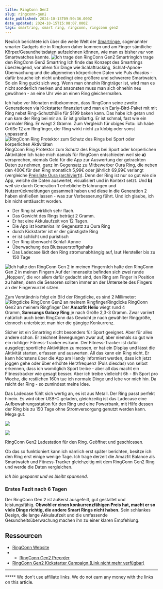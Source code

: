 ```yaml
---
title: RingConn Gen2
slug: ringconn-gen2
date_published: 2024-10-13T09:50:36.000Z
date_updated: 2024-10-15T15:08:07.000Z
tags: smartring, smart ring, ringconn, ringconn gen2
---
```


Neulich berichtete ich über die weite Welt der [Smartringe](__GHOST_URL__/smartrings-smart-rings-fitness-ringe/), sogenannter smarter Gadgets die in Ringform daher kommen und am Finger sämtliche Körper/Gesundheitsdaten aufzeichnen können, wie man es bisher *nur* von Smartwatches kannte. 
![Ich trage den RingConn Gen2 Smartring](__GHOST_URL__/content/images/2024/10/ringconn_gen2_1-1.png)Ich trage den RingConn Gen2 Smartring
Ich finde das Konzept des Smartrings überzeugend, vor allem für Dinge wie Schlaftracking, Schlaf-Apnoe-Überwachung und die allgemeinen körperlichen Daten wie Puls *diesdas* - dafür brauche ich nicht unbedingt eine größere und schwerere Smartwatch. So ein Ring guckt sich weg. Wenn man ohnehin Ringträger ist, wird man es nicht sonderlich merken und ansonsten muss man sich ohnehin neu gewöhnen - an eine Uhr wie an einen Ring gleichermaßen.

Ich habe vor Monaten mitbekommen, dass RingConn seine zweite Generationen via Kickstarter finanziert und man ein Early-Bird-Paket mit mit Ring nebst Ring-Schutzhülle für $199 baken kann. Das habe ich getan und nun kam der Ring bei mir an. Er ist großartig. Er ist schmal, fast wie ein normaler Ring. Er wiegt 2 Gramm. Zum Vergleich für obiges Foto: ich habe Größe 12 am Ringfinger, der Ring wirkt nicht zu klobig oder sonst unpassend.
![RingConn Ring Protektor zum Schutz des Rings bei Sport oder körperlichen Aktivitäten](__GHOST_URL__/content/images/2024/10/ringconn_gen2_protector.png)RingConn Ring Protektor zum Schutz des Rings bei Sport oder körperlichen Aktivitäten
Ich habe mich damals für RingConn entschieden weil sie **a)** versprechen, niemals Geld für die App zur Auswertung der getrackten Daten zu nehmen, ganz im Gegensatz zu Mitbewerber Oura Ring, die neben den 400€ für den Ring monatlich 5,99€ oder jährlich 69,99€ verlangt (vergleiche [Preisliste Oura (archiviert)](http://web.archive.org/web/20250720005606/https://support.ouraring.com/hc/de/articles/4409086524819-Oura-Mitgliedschaft)). Denn der Ring ist nur so gut wie die App, welche die Daten auswertet, visualisiert und in Kontext setzt. Und **b)** weil sie durch Generation 1 erhebliche Erfahrungen und Nutzerrückmeldungen gesammelt haben und diese in die Generation 2 haben einfließen lassen - was zur Verbesserung führt. Und ich glaube, ich bin nicht enttäuscht worden.

- Der Ring ist wirklich sehr flach. 
- Das Gewicht des Rings beträgt 2 Gramm.
- Er hat eine Akkulaufzeit von 12 Tagen. 
- Die App ist kostenlos im Gegensatz zu Oura Ring
- durch Kickstarter ist er der günstigste Ring
- er ist schlicht und puristisch
- Der Ring überwacht Schlaf-Apnoe
- Überwachung des Blutsauerstoffgehalts
- Das Ladecase lädt den Ring stromunabhängig auf, laut Hersteller bis zu 150 Tage

![Ich halte den RingConn Gen 2 in meinen Fingern](__GHOST_URL__/content/images/2024/10/ringconn_gen2_ring_selbst.png)Ich halte den RingConn Gen 2 in meinen Fingern
Auf der Innenseite befinden sich zwei runde „Noppen“, die vor allem dafür gedacht sind, den Ring am Finger in Position zu halten, denn die Sensoren sollten immer an der Unterseite des Fingers an der Fingerwurzel sitzen.

Zum Verständnis folgt ein Bild der Ringdicke, es sind 2 Millimeter:
![Ringdicke RingConn Gen2 an meinem Ringfinger](__GHOST_URL__/content/images/2024/10/ringconn_gen2_ringdicke.png)Ringdicke RingConn Gen2 an meinem Ringfinger
Der **Amazfit Helio** wiegt rund 4 Gramm, **Samsungs Galaxy Ring** je nach Größe 2,3-3 Gramm. Zwar variiert natürlich auch beim RingConn das Gewicht je nach gewählter Ringgröße, dennoch unterbietet man hier die gängige Konkurrenz.

Sicher ist ein Smartring nicht besonders für Sport geeignet. Aber für alles andere schon. Er zeichnet Bewegungen zwar auf, aber niemals so gut wie ein richtiger Fitness-Tracker es kann. Der Fitness-Tracker ist dafür ausgelegt sportliche Aktivitäten zu messen, er hat ein Display und lässt die Aktivität starten, erfassen und auswerten. All das kann ein Ring nicht. Er kann höchstens über die App am Handy informiert werden, dass ich jetzt joggen gehe oder über erhöhte Herzfrequenz (Puls diesdas) von selbst erkennen, dass ich womöglich Sport treibe - aber all das macht ein Fitnesstracker wie gesagt besser. Aber ich treibe vielleicht 6h - 8h Sport pro Woche, die restlichen 160h tue ich normale Dinge und lebe vor mich hin. Da reicht der Ring - so zumindest meine Idee.

Das Ladecase fühlt sich wertig an, es ist aus Metall. Der Ring passt perfekt hinein. Es wird über USB-C geladen, gleichzeitig ist das Ladecase eine Aufbewahrungsstation für den Ring und eine Powerbank, mit Hilfe dessen der Ring bis zu 150 Tage ohne Stromversorgung genutzt werden kann. Mega gut.

![](__GHOST_URL__/content/images/2024/10/signal-2024-10-12-142512_002-1.jpeg)

![](__GHOST_URL__/content/images/2024/10/signal-2024-10-12-142523_002-1.jpeg)

RingConn Gen2 Ladestation für den Ring. Geöffnet und geschlossen.

Ob das so funktioniert kann ich nämlich erst später berichten, besitze ich den Ring erst einige wenige Tage. Ich trage derzeit die Amazfit Balance als Smartwatch und Fitness-Tracker gleichzeitig mit dem RingConn Gen2 Ring und werde die Daten vergleichen. 

*Ich bin gespannt und es bleibt spannend*.

### Erstes Fazit nach 6 Tagen

Der RingConn Gen 2 ist äußerst ausgefeilt, gut gestaltet und leistungsfähig. **Obwohl er einen konkurrenzfähigen Preis hat, macht er so viele Dinge richtig, die andere Smart Rings nicht haben**. Sein schlankes Design, die lange Akkulaufzeit und die umfassende Gesundheitsüberwachung machen ihn zu einer klaren Empfehlung.

## Ressourcen

- [RingConn Website](https://ringconn.com/de)
- * [RingConn Gen2 Preorder](https://ringconn.com/de/products/ringconn-gen-2?variant=48162846769460)
- [RingConn Gen2 Kickstarter Campaign (Link nicht mehr verfügbar)](https://www.kickstarter.com/projects/2059923007/ringconn-gen-2-ultimate-lightness-12-days-battery?lang=de)

---
***** We don't use affiliate links. We do not earn any money with the links on this article.
